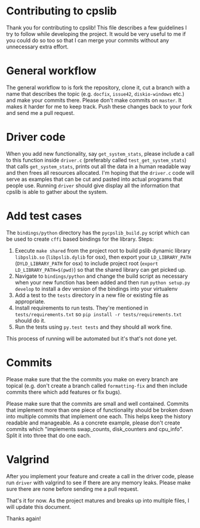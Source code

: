 # Contributing to cpslib

Thank you for contributing to cpslib! This file describes a few
guidelines I try to follow while developing the project. It would be
very useful to me if you could do so too so that I can merge your
commits without any unnecessary extra effort.

# General workflow

The general workflow to is fork the repository, clone it, cut a branch
with a name that describes the topic (e.g. `docfix`, `issue42`,
`diskio-windows` etc.) and make your commits there. Please don't make
commits on `master`. It makes it harder for me to keep track. Push
these changes back to your fork and send me a pull request.

# Driver code

When you add new functionality, say `get_system_stats`, please include
a call to this function inside `driver.c` (preferably called
`test_get_system_stats`) that calls `get_system_stats`, prints out all
the data in a human readable way and then frees all resources
allocated. I'm hoping that the `driver.c` code will serve as examples
that can be cut and pasted into actual programs that people
use. Running `driver` should give display all the information that
cpslib is able to gather about the system.

# Add test cases

The `bindings/python` directory has the `pycpslib_build.py` script
which can be used to create `cffi` based bindings for the
library. Steps:

1. Execute `make shared` from the project root to build pslib dynamic
   library `libpslib.so` (`libpslib.dylib` for osx), then export your `LD_LIBRARY_PATH` (`DYLD_LIBRARY_PATH` for osx) to include
   project root (`export LD_LIBRARY_PATH=$(pwd)`) so
   that the shared library can get picked up.
1. Navigate to `bindings/python` and change the build script as
   necessary when your new function has
   been added and then run `python setup.py develop` to install a dev
   version of the bindings into your virtualenv
1. Add a test to the `tests` directory in a new file or existing file
   as appropriate.
1. Install requirements to run tests. They're mentioned in
   `tests/requirements.txt` so `pip install -r tests/requirements.txt`
   should do it.
1. Run the tests using `py.test tests` and they should all work fine.

This process of running will be automated but it's that's not done yet.

# Commits

Please make sure that the the commits you make on every branch are
topical (e.g. don't create a branch called `formatting-fix` and then
include commits there which add features or fix bugs).

Please make sure that the commits are small and well
contained. Commits that implement more than one piece of functionality
should be broken down into multiple commits that implement one
each. This helps keep the history readable and manageable. As a
concrete example, please don't create commits which "implements
swap_counts, disk_counters and cpu_info". Split it into three that do
one each.

# Valgrind

After you implement your feature and create a call in the driver code,
please run `driver` with valgrind to see if there are any memory
leaks. Please make sure there are none before sending me a pull
request.

That's it for now. As the project matures and breaks up into multiple
files, I will update this document.

Thanks again!

